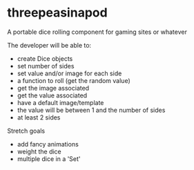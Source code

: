 # threepeasinapod
A portable dice rolling component for gaming sites or whatever


The developer will be able to: 
- create Dice objects
- set number of sides
- set value and/or image for each side
- a function to roll (get the random value)
- get the image associated
- get the value associated
- have a default image/template
- the value will be between 1 and the number of sides
- at least 2 sides

Stretch goals
- add fancy animations
- weight the dice
- multiple dice in a 'Set'
